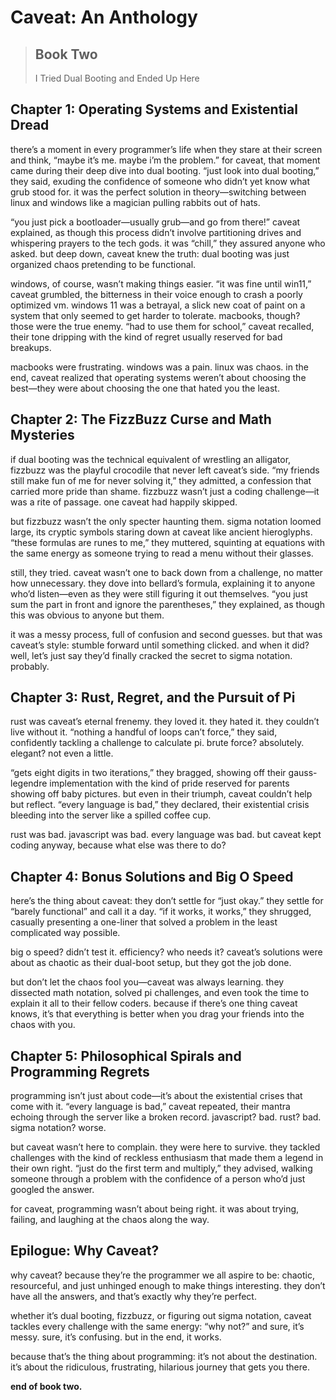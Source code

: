 # Caveat: An Anthology

> ## Book Two 
> I Tried Dual Booting and Ended Up Here

## Chapter 1: Operating Systems and Existential Dread

there’s a moment in every programmer’s life when they stare at their screen and think, “maybe it’s me. maybe i’m the problem.” for caveat, that moment came during their deep dive into dual booting. “just look into dual booting,” they said, exuding the confidence of someone who didn’t yet know what grub stood for. it was the perfect solution in theory—switching between linux and windows like a magician pulling rabbits out of hats.

“you just pick a bootloader—usually grub—and go from there!” caveat explained, as though this process didn’t involve partitioning drives and whispering prayers to the tech gods. it was “chill,” they assured anyone who asked. but deep down, caveat knew the truth: dual booting was just organized chaos pretending to be functional.

windows, of course, wasn’t making things easier. “it was fine until win11,” caveat grumbled, the bitterness in their voice enough to crash a poorly optimized vm. windows 11 was a betrayal, a slick new coat of paint on a system that only seemed to get harder to tolerate. macbooks, though? those were the true enemy. “had to use them for school,” caveat recalled, their tone dripping with the kind of regret usually reserved for bad breakups.

macbooks were frustrating. windows was a pain. linux was chaos. in the end, caveat realized that operating systems weren’t about choosing the best—they were about choosing the one that hated you the least.

## Chapter 2: The FizzBuzz Curse and Math Mysteries

if dual booting was the technical equivalent of wrestling an alligator, fizzbuzz was the playful crocodile that never left caveat’s side. “my friends still make fun of me for never solving it,” they admitted, a confession that carried more pride than shame. fizzbuzz wasn’t just a coding challenge—it was a rite of passage. one caveat had happily skipped.

but fizzbuzz wasn’t the only specter haunting them. sigma notation loomed large, its cryptic symbols staring down at caveat like ancient hieroglyphs. “these formulas are runes to me,” they muttered, squinting at equations with the same energy as someone trying to read a menu without their glasses.

still, they tried. caveat wasn’t one to back down from a challenge, no matter how unnecessary. they dove into bellard’s formula, explaining it to anyone who’d listen—even as they were still figuring it out themselves. “you just sum the part in front and ignore the parentheses,” they explained, as though this was obvious to anyone but them.

it was a messy process, full of confusion and second guesses. but that was caveat’s style: stumble forward until something clicked. and when it did? well, let’s just say they’d finally cracked the secret to sigma notation. probably.

## Chapter 3: Rust, Regret, and the Pursuit of Pi

rust was caveat’s eternal frenemy. they loved it. they hated it. they couldn’t live without it. “nothing a handful of loops can’t force,” they said, confidently tackling a challenge to calculate pi. brute force? absolutely. elegant? not even a little.

“gets eight digits in two iterations,” they bragged, showing off their gauss-legendre implementation with the kind of pride reserved for parents showing off baby pictures. but even in their triumph, caveat couldn’t help but reflect. “every language is bad,” they declared, their existential crisis bleeding into the server like a spilled coffee cup.

rust was bad. javascript was bad. every language was bad. but caveat kept coding anyway, because what else was there to do?

## Chapter 4: Bonus Solutions and Big O Speed

here’s the thing about caveat: they don’t settle for “just okay.” they settle for “barely functional” and call it a day. “if it works, it works,” they shrugged, casually presenting a one-liner that solved a problem in the least complicated way possible.

big o speed? didn’t test it. efficiency? who needs it? caveat’s solutions were about as chaotic as their dual-boot setup, but they got the job done.

but don’t let the chaos fool you—caveat was always learning. they dissected math notation, solved pi challenges, and even took the time to explain it all to their fellow coders. because if there’s one thing caveat knows, it’s that everything is better when you drag your friends into the chaos with you.

## Chapter 5: Philosophical Spirals and Programming Regrets

programming isn’t just about code—it’s about the existential crises that come with it. “every language is bad,” caveat repeated, their mantra echoing through the server like a broken record. javascript? bad. rust? bad. sigma notation? worse.

but caveat wasn’t here to complain. they were here to survive. they tackled challenges with the kind of reckless enthusiasm that made them a legend in their own right. “just do the first term and multiply,” they advised, walking someone through a problem with the confidence of a person who’d just googled the answer.

for caveat, programming wasn’t about being right. it was about trying, failing, and laughing at the chaos along the way.

## Epilogue: Why Caveat?

why caveat? because they’re the programmer we all aspire to be: chaotic, resourceful, and just unhinged enough to make things interesting. they don’t have all the answers, and that’s exactly why they’re perfect.

whether it’s dual booting, fizzbuzz, or figuring out sigma notation, caveat tackles every challenge with the same energy: “why not?” and sure, it’s messy. sure, it’s confusing. but in the end, it works.

because that’s the thing about programming: it’s not about the destination. it’s about the ridiculous, frustrating, hilarious journey that gets you there.

**end of book two.**